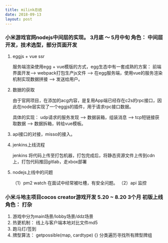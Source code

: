 ```yaml
---
title: milink总结
date: 2018-09-13
layout: post
---
```

### 小米游戏官网nodejs中间层的实现。 3月底 ～ 5月中旬  角色： 中间层开发，技术选型，部分页面开发

1. eggjs + vue ssr

    服务端渲染使用egg + vue模版的方式，egg生态中有一套成熟的方案： 前端界面开发--> webpack打包生产js文件 --> 在egg服务端，使用vue的服务渲染机制实现数据拼接 --> 发送给用户。

2. 数据的获取

    由于官网项目，在添加的acg内容，是复用App端已经存在c2s的rpc接口，因此在node层实现了一个eggjs的插件，用于请求rpc接口数据。

    具体的实现： udp请求的服务发现 --> 数据装箱，组装消息  --> tcp短链接获取数据  --> 数据拆箱，转给vue模板。


3. api接口的对接，misso的接入。

4. jenkins上线流程

    jenkins 将代码上传至打包机器，打包完成后，将静态资源文件上传到cdn上，打包代码推回gitlab，走xbox部署

5. nodejs上线中的问题

    （1）pm2 watch 在面试中经常被吐槽，有安全问题。
    （2）api 监控

### 小米斗地主项目cocos creator游戏开发 5.20 ~ 8.20 3个月 初版上线 角色： 打杂

1. 游戏中分为main场景/lobby场景/ddz场景
2. 热更机制： 线上与客户端本地对比文件md5
3. 跑马灯/签到
4. 牌型算法：
    getpossible(map, cardtype) {} 分类遍历寻找所有牌型牌组